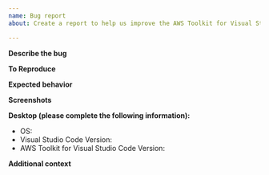 ```yaml
---
name: Bug report
about: Create a report to help us improve the AWS Toolkit for Visual Studio Code

---
```


**Describe the bug**
<!-- A clear and concise description of what the bug is. -->

**To Reproduce**
<!--
Steps to reproduce the behavior:
1. Go to '...'
2. Click on '....'
3. Scroll down to '....'
4. See error
-->

**Expected behavior**
<!-- A clear and concise description of what you expected to happen. -->

**Screenshots**
<!-- If applicable, add screenshots to help explain your problem. -->

**Desktop (please complete the following information):**
 - OS:
 - Visual Studio Code Version:
 - AWS Toolkit for Visual Studio Code Version:

**Additional context**
<!-- Add any other context about the problem here. -->
